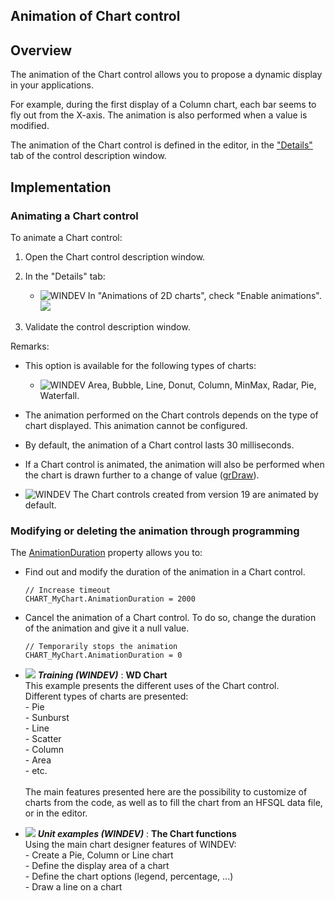 


## Animation of Chart control
			



<a name="NOTE1"></a>
<a name="NOTE1_1"></a>


## Overview
<a name="overview_ELTTEXTE000181"></a>
The animation of the Chart control allows you to propose a dynamic display in your applications. 

For example, during the first display of a Column chart, each bar seems to fly out from the X-axis. The animation is also performed when a value is modified. 

The animation of the Chart control is defined in the editor, in the ["Details"](../WDChamp/3042080.md) tab of the control description window. 


<a name="NOTE2"></a>
<a name="NOTE2_1"></a>


## Implementation
<a name="implementation_ELTTEXTE000205"></a>


### Animating a Chart control
<a name="animating_chart_control_ELTPARAGRAPHE000042"></a>

To animate a Chart control: 

1. Open the Chart control description window.

2. In the "Details" tab: 

	- ![WINDEV](https://doc.pcsoft.fr/ext/images/us/WD.png) In "Animations of 2D charts", check "Enable animations". 
![](https://doc.pcsoft.fr/en-US/images/image.awp?langid=3&name=Graphe_Animation_WD%20-%20HC%20N%B0001.gif)





3. Validate the control description window. 




Remarks: 

- This option is available for the following types of charts: 

	- ![WINDEV](https://doc.pcsoft.fr/ext/images/us/WD.png) Area, Bubble, Line, Donut, Column, MinMax, Radar, Pie, Waterfall. 




- The animation performed on the Chart controls depends on the type of chart displayed. This animation cannot be configured. 

- By default, the animation of a Chart control lasts 30 milliseconds. 

- If a Chart control is animated, the animation will also be performed when the chart is drawn further to a change of value ([grDraw](../WDLang3/3042026.md)).  

- ![WINDEV](https://doc.pcsoft.fr/ext/images/us/WD.png) The Chart controls created from version 19 are animated by default. 



<a name="NOTE2_2"></a>


### Modifying or deleting the animation through programming
<a name="modifying_deleting_the_animation_through_programming_ELTPARAGRAPHE000120"></a>

The [AnimationDuration](../Proprietes/1000021069.md) property allows you to: 

- Find out and modify the duration of the animation in a Chart control. 
	
	```wl
	// Increase timeout
	CHART_MyChart.AnimationDuration = 2000
	```


- Cancel the animation of a Chart control. To do so, change the duration of the animation and give it a null value. 
	
	```wl
	// Temporarily stops the animation
	CHART_MyChart.AnimationDuration = 0
	```






- ![](https://doc.pcsoft.fr/en-US/images/image.awp?langid=3&name=WDChart.gif) ***Training (WINDEV)*** : **WD Chart** <br>This example presents the different uses of the Chart control.<br>Different types of charts are presented: <br>- Pie<br>- Sunburst<br>- Line<br>- Scatter<br>- Column<br>- Area<br>- etc.<br><br>The main features presented here are the possibility to customize of charts from the code, as well as to fill the chart from an HFSQL data file, or in the editor.
- ![](https://doc.pcsoft.fr/en-US/images/image.awp?langid=3&name=TheChartfunctions.gif) ***Unit examples (WINDEV)*** : **The Chart functions** <br>Using the main chart designer features of WINDEV:<br>- Create a Pie, Column or Line chart<br>- Define the display area of a chart<br>- Define the chart options (legend, percentage, ...)<br>- Draw a line on a chart


